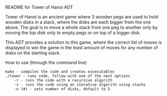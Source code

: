 README for Tower of Hanoi ADT

Tower of Hanoi is an ancient game where 3 wooden pegs are used to hold 
wooden disks in a stack, where the disks are each bigger from the one
above. The goal is to move a whole stack from one peg to another only by 
moving the top disk only to empty pegs or on top of a bigger disk.

This ADT provides a solution to this game, where the correct list of moves
is displayed to win the game in the least amount of moves for any number of
disks on the starting stack. 

How to use (through the command line)

	make - compiles the code and creates excecutables
	./tower - runs code, follow with one of the next options
		-r - runs the code with a recursive algorith
		-s - runs the code using an iterative algorith using stacks
		-n (#) - sets number of disks, default to 5

